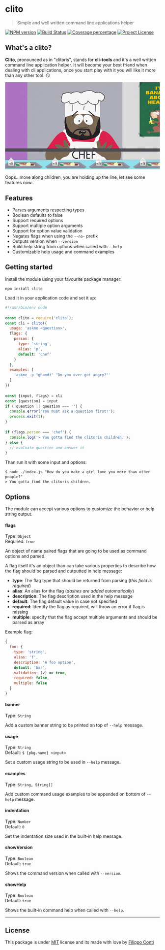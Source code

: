 # clito

> Simple and well written command line applications helper

[![NPM version][npm-image]][npm-url] [![Build Status][travis-image]][travis-url] [![Coverage percentage][coveralls-image]][coveralls-url] [![Project License][license-image]][license-url]

## What's a clito?

__Clito__, pronounced as in "clitoris", stands for __cli-tools__ and it's a well written command line application helper.
It will become your best friend when dealing with cli applications, once you start play with it you will like it more than any other tool. :smirk:

![southpark-chef](banner.jpg)

Oops.. move along children, you are holding up the line, let see some features now..

## Features

- Parses arguments respecting types
- Boolean defaults to false
- Support required options
- Support multiple option arguments
- Support for option value validation
- Negates flags when using the `--no-` prefix
- Outputs version when `--version`
- Build help string from options when called with `--help`
- Customizable help usage and command examples

## Getting started

Install the module using your favourite package manager:

```
npm install clito
```

Load it in your application code and set it up:

```js
#!/usr/bin/env node

const clito = require('clito');
const cli = clito({
  usage: 'askme <question>',
  flags: {
    person: {
      type: 'string',
      alias: 'p',
      default: 'chef'
    }
  },
  examples: [
    'askme -p "ghandi" "Do you ever got angry?"'
  ]
})

const {input, flags} = cli
const [question] = input
if (!question || question === '') {
  console.error('You must ask a question first!');
  process.exit(1);
}

if (flags.person === 'chef') {
  console.log('> You gotta find the clitoris children.');
} else {
  // evaluate question and answer it
}
```

Than run it with some input and options:

```
$ node ./index.js "How do you make a girl love you more than other people?"
> You gotta find the clitoris children.
```

## Options

The module can accept various options to customize the behavior or help string output.

#### flags

Type: `Object`  
Required: `true`

An object of name paired flags that are going to be used as command options and parsed.

A flag itself it's an object than can take various properties to describe how the flag should be parsed and outputted in help message:

* __type__: The flag type that should be returned from parsing (_this field is required_)
* __alias__: An alias for the flag (_dashes are added automatically_)
* __description__: The flag description used in the help message
* __default__: The flag default value in case not specified
* __required__: Identify the flag as required, will throw an error if flag is missing
* __multiple__: specify that the flag accept multiple arguments and should be parsed as array

Example flag:

```js
{
  foo: {
    type: 'string',
    alias: 'f',
    description: 'A foo option',
    default: 'bar',
    validation: (v) => true,
    required: false,
    multiple: false
  }
}
```

#### banner

Type: `String`  

Add a custom banner string to be printed on top of `--help` message.

#### usage

Type: `String`  
Default: `$ {pkg.name} <input>`

Set a custom usage string to be used in `--help` message.

#### examples

Type: `String, String[]`

Add custom command usage examples to be appended on bottom of `--help` message.

#### indentation

Type: `Number`  
Default: `0`

Set the indentation size used in the built-in help message.

#### showVersion

Type: `Boolean`  
Default: `true`

Shows the command version when called with `--version`.

#### showHelp

Type: `Boolean`  
Default: `true`

Shows the built-in command help when called with `--help`.

---

## License

This package is under [MIT](LICENSE) license and its made with love by [Filippo Conti](https://b4dnewz.github.io/)


[npm-image]: https://badge.fury.io/js/clito.svg

[npm-url]: https://npmjs.org/package/clito

[travis-image]: https://travis-ci.org/b4dnewz/clito.svg?branch=master

[travis-url]: https://travis-ci.org/b4dnewz/clito

[coveralls-image]: https://coveralls.io/repos/b4dnewz/clito/badge.svg

[coveralls-url]: https://coveralls.io/r/b4dnewz/clito

[license-image]: https://img.shields.io/badge/license-MIT-blue.svg

[license-url]: https://github.com/b4dnewz/clito/blob/master/LICENSE
